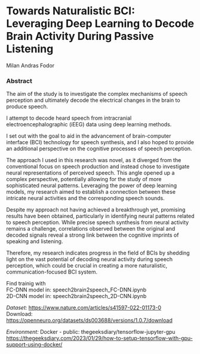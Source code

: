 # Towards Naturalistic BCI: Leveraging Deep Learning to Decode Brain Activity During Passive Listening
Milan Andras Fodor


### Abstract

The aim of the study is to investigate the complex mechanisms of speech perception and ultimately decode the electrical changes in the brain to produce speech.

I attempt to decode heard speech from intracranial electroencephalographic (iEEG) data using deep learning methods.

I set out with the goal to aid in the advancement of brain-computer interface (BCI) technology for speech synthesis, and I also hoped to provide an additional perspective on the cognitive processes of speech perception.

The approach I used in this research was novel, as it diverged from the conventional focus on speech production and instead chose to investigate neural representations of perceived speech. This angle opened up a complex perspective, potentially allowing for the study of more sophisticated neural patterns. Leveraging the power of deep learning models, my research aimed to establish a connection between these intricate neural activities and the corresponding speech sounds.

Despite my approach not having achieved a breakthrough yet, promising results have been obtained, particularly in identifying neural patterns related to speech perception. While precise speech synthesis from neural activity remains a challenge, correlations observed between the original and decoded signals reveal a strong link between the cognitive imprints of speaking and listening.

Therefore, my research indicates progress in the field of BCIs by shedding light on the vast potential of decoding neural activity during speech perception, which could be crucial in creating a more naturalistic, communication-focused BCI system.

Find trainig with <br>
FC-DNN model in: speech2brain2speech_FC-DNN.ipynb <br>
2D-CNN model in: speech2brain2speech_2D-CNN.ipynb


*Dataset:*  https://www.nature.com/articles/s41597-022-01173-0  
Download: https://openneuro.org/datasets/ds003688/versions/1.0.7/download  


*Environment:*  Docker - public: thegeeksdiary/tensorflow-jupyter-gpu  
https://thegeeksdiary.com/2023/01/29/how-to-setup-tensorflow-with-gpu-support-using-docker/

